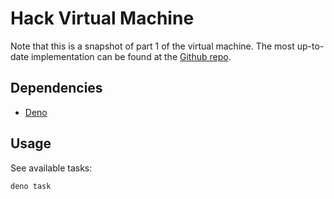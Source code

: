# Hack Virtual Machine

Note that this is a snapshot of part 1 of the virtual machine. The most up-to-date implementation can be found at the [Github repo](https://github.com/chooie/hack_virtual_machine).

## Dependencies

- [Deno](https://deno.land/manual@v1.28.3/getting_started/installation)

## Usage

See available tasks:

```bash
deno task
```
